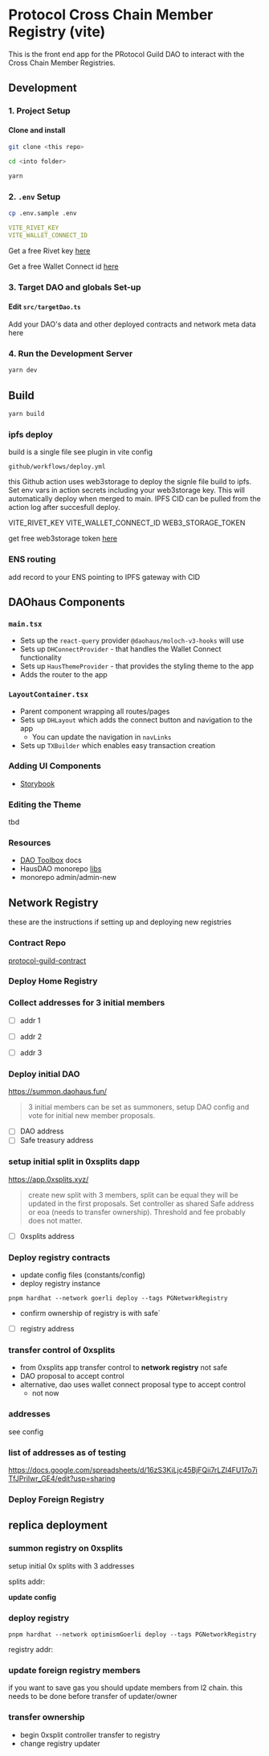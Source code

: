 # Protocol Cross Chain Member Registry (vite)

This is the front end app for the PRotocol Guild DAO to interact with the Cross Chain Member Registries.

## Development

### 1. Project Setup

#### Clone and install

```bash
git clone <this repo>

cd <into folder>

yarn
```


### 2. `.env` Setup

```bash
cp .env.sample .env
```

```yaml
VITE_RIVET_KEY
VITE_WALLET_CONNECT_ID
```

Get a free Rivet key [here](https://rivet.cloud/)

Get a free Wallet Connect id [here](https://walletconnect.com/)


### 3. Target DAO and globals Set-up

#### Edit `src/targetDao.ts`

Add your DAO's data and other deployed contracts and network meta data here

### 4. Run the Development Server

```bash
yarn dev
```

## Build

```bash
yarn build
```

### ipfs deploy 
build is a single file see plugin in vite config

`github/workflows/deploy.yml`

this Github action uses web3storage to deploy the signle file build to ipfs. Set env vars in action secrets including your web3storage key. This will automatically deploy when merged to main. IPFS CID can be pulled from the action log after succesfull deploy.

VITE_RIVET_KEY
VITE_WALLET_CONNECT_ID
WEB3_STORAGE_TOKEN

get free web3storage token [here](https://web3.storage/)

### ENS routing
add record to your ENS pointing to IPFS gateway with CID


## DAOhaus Components

### `main.tsx`

- Sets up the `react-query` provider `@daohaus/moloch-v3-hooks` will use
- Sets up `DHConnectProvider` - that handles the Wallet Connect functionality
- Sets up `HausThemeProvider` - that provides the styling theme to the app
- Adds the router to the app

### `LayoutContainer.tsx`

- Parent component wrapping all routes/pages
- Sets up `DHLayout` which adds the connect button and navigation to the app
  - You can update the navigation in `navLinks`
- Sets up `TXBuilder` which enables easy transaction creation


### Adding UI Components

- [Storybook](https://storybook.js.org/)

### Editing the Theme

tbd


### Resources

- [DAO Toolbox](https://toolbox.daohaus.fun/) docs
- HausDAO monorepo [libs](https://github.com/HausDAO/monorepo/tree/develop/libs)
- monorepo admin/admin-new


## Network Registry
these are the instructions if setting up and deploying new registries

### Contract Repo
[protocol-guild-contract](https://github.com/HausDAO/protocol-guild-contracts)

### Deploy Home Registry 


### Collect addresses for 3 initial members 
- [ ] addr 1 
- [ ] addr 2 
- [ ] addr 3 


### Deploy initial DAO
https://summon.daohaus.fun/
>  3 initial members can be set as summoners, setup DAO config and vote for initial new member proposals. 

- [ ] DAO address 
- [ ] Safe treasury address 

### setup initial split in 0xsplits dapp
https://app.0xsplits.xyz/
> create new split with 3 members, split can be equal they will be updated in the first proposals. Set controller as shared Safe address or eoa (needs to transfer ownership). Threshold and fee probably does not matter.

- [ ] 0xsplits address 

### Deploy registry contracts
- update config files (constants/config)
- deploy registry instance

`pnpm hardhat --network goerli deploy --tags PGNetworkRegistry`
- confirm ownership of registry is with safe`

- [ ] registry address 

### transfer control of 0xsplits
- from 0xsplits app transfer control to **network registry** not safe
- DAO proposal to accept control
- alternative, dao uses wallet connect proposal type to accept control
    - not now

### addresses

see config


### list of addresses as of testing
https://docs.google.com/spreadsheets/d/16zS3KiLjc45BjFQii7rLZl4FU17o7iTfJPrilwr_GE4/edit?usp=sharing

### Deploy Foreign Registry 

## replica deployment

### summon registry on 0xsplits

setup initial 0x splits with 3 addresses

splits addr: 

**update config**

### deploy registry

`pnpm hardhat --network optimismGoerli deploy --tags PGNetworkRegistry`

registry addr: 

### update foreign registry members
if you want to save gas you should update members from l2 chain. this needs to be done before transfer of updater/owner

### transfer ownership
- begin 0xsplit controller transfer to registry
- change registry updater


